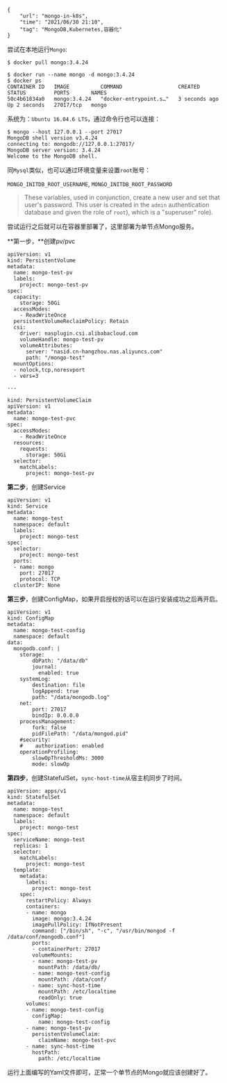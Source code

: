 ```
{
    "url": "mongo-in-k8s",
    "time": "2021/06/30 21:10",
    "tag": "MongoDB,Kubernetes,容器化"
}
```

尝试在本地运行`Mongo`:

```
$ docker pull mongo:3.4.24

$ docker run --name mongo -d mongo:3.4.24
$ docker ps
CONTAINER ID   IMAGE          COMMAND                  CREATED         STATUS         PORTS       NAMES
50c4b61834a0   mongo:3.4.24   "docker-entrypoint.s…"   3 seconds ago   Up 2 seconds   27017/tcp   mongo
```

系统为：`Ubuntu 16.04.6 LTS`，通过命令行也可以连接：

```
$ mongo --host 127.0.0.1 --port 27017
MongoDB shell version v3.4.24
connecting to: mongodb://127.0.0.1:27017/
MongoDB server version: 3.4.24
Welcome to the MongoDB shell.
```

同`Mysql`类似，也可以通过环境变量来设置`root`账号：

`MONGO_INITDB_ROOT_USERNAME`, `MONGO_INITDB_ROOT_PASSWORD`

> These variables, used in conjunction, create a new user and set that user's password. This user is created in the `admin` authentication database and given the role of `root`), which is a "superuser" role).

尝试运行之后就可以在容器里部署了，这里部署为单节点Mongo服务。

**第一步，**创建pv/pvc

```
apiVersion: v1
kind: PersistentVolume
metadata:
  name: mongo-test-pv
  labels:
    project: mongo-test-pv
spec:
  capacity:
    storage: 50Gi
  accessModes:
    - ReadWriteOnce
  persistentVolumeReclaimPolicy: Retain
  csi:
    driver: nasplugin.csi.alibabacloud.com
    volumeHandle: mongo-test-pv
    volumeAttributes:
      server: "nasid.cn-hangzhou.nas.aliyuncs.com"
      path: "/mongo-test"
  mountOptions:
  - nolock,tcp,noresvport
  - vers=3

---

kind: PersistentVolumeClaim
apiVersion: v1
metadata:
  name: mongo-test-pvc
spec:
  accessModes:
    - ReadWriteOnce
  resources:
    requests:
      storage: 50Gi
  selector:
    matchLabels:
      project: mongo-test-pv
```

**第二步**，创建Service

```
apiVersion: v1
kind: Service
metadata:
  name: mongo-test
  namespace: default
  labels:
    project: mongo-test
spec:
  selector:
    project: mongo-test
  ports:
  - name: mongo
    port: 27017
    protocol: TCP
  clusterIP: None
```

**第三步**，创建ConfigMap，如果开启授权的话可以在运行安装成功之后再开启。

```
apiVersion: v1
kind: ConfigMap
metadata:
  name: mongo-test-config
  namespace: default
data:
  mongodb.conf: |
    storage:
        dbPath: "/data/db"
        journal:
          enabled: true
    systemLog:
        destination: file
        logAppend: true
        path: "/data/mongodb.log"
    net:
        port: 27017
        bindIp: 0.0.0.0
    processManagement:
        fork: false
        pidFilePath: "/data/mongod.pid"
    #security:
    #    authorization: enabled
    operationProfiling:
        slowOpThresholdMs: 3000
        mode: slowOp

```

**第四步**，创建StatefulSet，`sync-host-time`从宿主机同步了时间。

```
apiVersion: apps/v1
kind: StatefulSet
metadata:
  name: mongo-test
  namespace: default
  labels:
    project: mongo-test
spec:
  serviceName: mongo-test
  replicas: 1
  selector:
    matchLabels:
      project: mongo-test
  template:
    metadata:
      labels:
        project: mongo-test
    spec:
      restartPolicy: Always
      containers:
      - name: mongo
        image: mongo:3.4.24
        imagePullPolicy: IfNotPresent
        command: ["/bin/sh", "-c", "/usr/bin/mongod -f /data/conf/mongodb.conf"]
        ports:
        - containerPort: 27017
        volumeMounts:
        - name: mongo-test-pv
          mountPath: /data/db/
        - name: mongo-test-config
          mountPath: /data/conf/
        - name: sync-host-time
          mountPath: /etc/localtime
          readOnly: true
      volumes:
      - name: mongo-test-config
        configMap:
          name: mongo-test-config
      - name: mongo-test-pv
        persistentVolumeClaim:
          claimName: mongo-test-pvc
      - name: sync-host-time
        hostPath:
          path: /etc/localtime
```

运行上面编写的Yaml文件即可，正常一个单节点的Mongo就应该创建好了。
